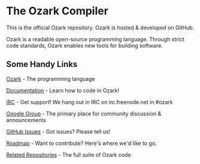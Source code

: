 The Ozark Compiler
=======

This is the official Ozark repository. Ozark is hosted & developed on GitHub.

Ozark is a readable open-source programming language. Through strict code standards, Ozark enables new tools for building software.

## Some Handy Links

[Ozark](http://www.ozark.cc) - The programming language

[Documentation](http://www.ozark.cc/language-documentation) - Learn how to code in Ozark!

[IRC](http://webchat.freenode.net/?channels=#ozark) - Get support! We hang out in IRC on irc.freenode.net in #ozark

[Google Group](https://groups.google.com/forum/?fromgroups#!forum/ozark-lang) - The primary place for community discussion & announcements

[GitHub Issues](https://github.com/ozark-lang/ozark/issues) - Got issues? Please tell us!

[Roadmap](https://github.com/ozark-lang/ozark/wiki#roadmap) - Want to contribute? Here's where we'd like to go.

[Related Repositories](https://github.com/ozark-lang) - The full suite of Ozark code
